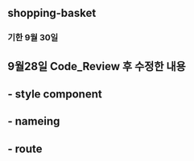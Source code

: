 ## shopping-basket

### 기한 9월 30일

## 9월28일 Code_Review 후 수정한 내용
## - style component
## - nameing
## - route